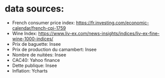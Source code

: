 # data sources:
- French consumer price index:
https://fr.investing.com/economic-calendar/french-cpi-1759
- Wine Index: 
https://www.liv-ex.com/news-insights/indices/liv-ex-fine-wine-1000-indices/
- Prix de baguette:
Insee
- Prix de production du camambert:
Insee
- Nombre de nuitées:
Insee
- CAC40:
Yahoo finance
- Dette publique:
Insee
- Inflation:
Ycharts